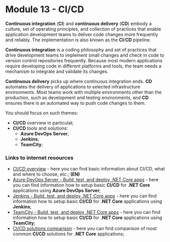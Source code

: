# Module 13 - CI/CD

**Continuous integration** (**CI**) and **continuous delivery** (**CD**) embody a culture, set of operating principles, and collection of practices that enable application development teams to deliver code changes more frequently and reliably. The implementation is also known as the **CI**/**CD** pipeline. 

**Continuous integration** is a coding philosophy and set of practices that drive development teams to implement small changes and check in code to version control repositories frequently. Because most modern applications require developing code in different platforms and tools, the team needs a mechanism to integrate and validate its changes.

**Continuous delivery** picks up where continuous integration ends. **CD** automates the delivery of applications to selected infrastructure environments. Most teams work with multiple environments other than the production, such as development and testing environments, and **CD** ensures there is an automated way to push code changes to them.

You should focus on such themes:
* **CI/CD** overview in particulat;
* **CI/CD** tools and solutions:
  * **Azure DevOps Server**;
  * **Jenkins**;
  * **TeamCity**;

### Links to internet resources
* [CI/CD overview](https://www.atlassian.com/continuous-delivery/principles/continuous-integration-vs-delivery-vs-deployment) - here you can find basic information about CI/CD, what and where to choose, etc.; **(EN)**
* [Azure DevOps Server - Build, test, and deploy .NET Core apps](https://docs.microsoft.com/en-us/azure/devops/pipelines/ecosystems/dotnet-core?view=azure-devops) - here you can find information how to setup basic **CI/CD** for **.NET Core** applications using **Azure DevOps Server**;
* [Jenkins - Build, test, and deploy .NET Core apps](https://medium.com/faun/net-core-projects-ci-cd-with-jenkins-ubuntu-and-nginx-642aa9d272c9) - here you can find information how to setup basic **CI/CD** for **.NET Core** applications using **Jenkins**;
* [TeamCity - Build, test, and deploy .NET Core apps](https://medium.com/monkii/how-to-deploy-asp-net-core-sites-using-teamcity-or-just-command-line-cf05fdee58f5) - here you can find information how to setup basic **CI/CD** for **.NET Core** applications using **TeamCity**;
* [CI/CD solutions comparison](https://blog.elmah.io/comparing-the-top-6-net-continuous-integration-build-servers/) - here you can find comparison of most common **CI/CD** solutions for **.NET Core** applications;